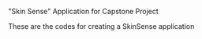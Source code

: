 "Skin Sense" Application for Capstone Project

These are the codes for creating a SkinSense application

